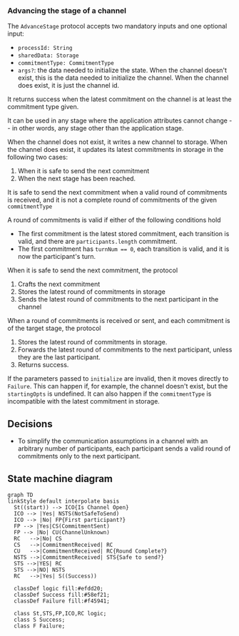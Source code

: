 ### Advancing the stage of a channel

The `AdvanceStage` protocol accepts two mandatory inputs and one optional input:

- `processId: String`
- `sharedData: Storage`
- `commitmentType: CommitmentType`
- `args?`: the data needed to initialize the state. When the channel doesn't exist, this is the data needed to initialize the channel. When the channel does exist, it is just the channel id.

It returns success when the latest commitment on the channel is at least the commitment type given.

It can be used in any stage where the application attributes cannot change -- in other words, any stage other than the application stage.

When the channel does not exist, it writes a new channel to storage. When the channel does exist, it updates its latest commitments in storage in the following two cases:

1. When it is safe to send the next commitment
2. When the next stage has been reached.

It is safe to send the next commitment when a valid round of commitments is received, and it is not a complete round of commitments of the given `commitmentType`

A round of commitments is valid if either of the following conditions hold

- The first commitment is the latest stored commitment, each transition is valid, and there are `participants.length` commitment.
- The first commitment has `turnNum == 0`, each transition is valid, and it is now the participant's turn.

When it is safe to send the next commitment, the protocol

1. Crafts the next commitment
2. Stores the latest round of commitments in storage
3. Sends the latest round of commitments to the next participant in the channel

When a round of commitments is received or sent, and each commitment is of the target stage, the protocol

1. Stores the latest round of commitments in storage.
2. Forwards the latest round of commitments to the next participant, unless they are the last participant.
3. Returns success.

If the parameters passed to `initialize` are invalid, then it moves directly to `Failure`.
This can happen if, for example, the channel doesn't exist, but the `startingOpts` is undefined.
It can also happen if the `commitmentType` is incompatible with the latest commitment in storage.

## Decisions

- To simplify the communication assumptions in a channel with an arbitrary number of participants, each participant sends a valid round of commitments only to the next participant.

## State machine diagram

```mermaid
graph TD
linkStyle default interpolate basis
  St((start)) --> ICO{Is Channel Open}
  ICO --> |Yes| NSTS(NotSafeToSend)
  ICO --> |No| FP{First participant?}
  FP --> |Yes|CS(CommitmentSent)
  FP --> |No| CU(ChannelUnknown)
  RC   -->|No| CS
  CS   -->|CommitmentReceived| RC
  CU   -->|CommitmentReceived| RC{Round Complete?}
  NSTS -->|CommitmentReceived| STS{Safe to send?}
  STS -->|YES| RC
  STS -->|NO| NSTS
  RC   -->|Yes| S((Success))

  classDef logic fill:#efdd20;
  classDef Success fill:#58ef21;
  classDef Failure fill:#f45941;

  class St,STS,FP,ICO,RC logic;
  class S Success;
  class F Failure;
```
